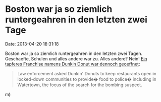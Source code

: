 Boston war ja so ziemlich runtergeahren in den letzten zwei Tage
================================================================

Date: 2013-04-20 18:31:18

Boston war ja so ziemlich runtergeahren in den letzten zwei Tagen.
Geschaefte, Schulen und alles andere war zu. Alles andere? Nein! [Ein
tapferes Franchise namens Dunkin Donut war dennoch
geoeffnet](http://www.boston.com/businessupdates/2013/04/19/cops-request-dunkin-donuts-stays-open/a981LXWXrfuZAAgnIM1YjL/story.html):

> Law enforcement asked Dunkin\' Donuts to keep restaurants open in
> locked-down communities to provide� food to police� including in
> Watertown, the focus of the search for the bombing suspect.

m)
